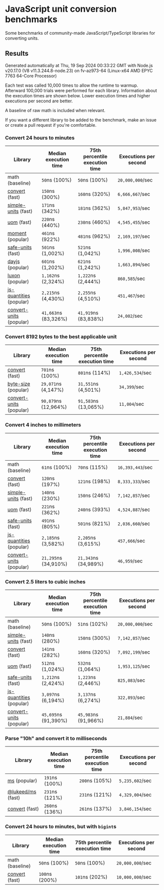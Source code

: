 # JavaScript unit conversion benchmarks

Some benchmarks of community-made JavaScript/TypeScript libraries for converting units.

## Results

<!-- beginblock(results) -->

Generated automatically at Thu, 19 Sep 2024 00:33:22 GMT with Node.js v20.17.0 (V8 v11.3.244.8-node.23) on fv-az973-64 (Linux-x64 AMD EPYC 7763 64-Core Processor)

Each test was called 10,000 times to allow the runtime to warmup.
Afterward 100,000 trials were performed for each library.
Information about the execution times are shown below.
Lower execution times and higher executions per second are better.

A baseline of raw math is included when relevant.

If you want a different library to be added to the benchmark, make an issue or create a pull request if you're comfortable.

### Convert 24 hours to minutes

| Library                                                            | Median execution time | 75th percentile execution time | Executions per second |
| ------------------------------------------------------------------ | --------------------- | ------------------------------ | --------------------- |
| math (baseline)                                                    | `50`ns (100%)         | `50`ns (100%)                  | `20,000,000`/sec      |
| [convert](https://npmjs.com/package/convert) (fast)                | `150`ns (300%)        | `160`ns (320%)                 | `6,666,667`/sec       |
| [simple-units](https://npmjs.com/package/simple-units) (fast)      | `171`ns (342%)        | `181`ns (362%)                 | `5,847,953`/sec       |
| [uom](https://npmjs.com/package/uom) (fast)                        | `220`ns (440%)        | `230`ns (460%)                 | `4,545,455`/sec       |
| [moment](https://npmjs.com/package/moment) (popular)               | `461`ns (922%)        | `481`ns (962%)                 | `2,169,197`/sec       |
| [safe-units](https://npmjs.com/package/safe-units) (fast)          | `501`ns (1,002%)      | `521`ns (1,042%)               | `1,996,008`/sec       |
| [dayjs](https://npmjs.com/package/dayjs) (popular)                 | `601`ns (1,202%)      | `621`ns (1,242%)               | `1,663,894`/sec       |
| [luxon](https://npmjs.com/package/luxon) (popular)                 | `1,162`ns (2,324%)    | `1,222`ns (2,444%)             | `860,585`/sec         |
| [js-quantities](https://npmjs.com/package/js-quantities) (popular) | `2,215`ns (4,430%)    | `2,255`ns (4,510%)             | `451,467`/sec         |
| [convert-units](https://npmjs.com/package/convert-units) (popular) | `41,663`ns (83,326%)  | `41,919`ns (83,838%)           | `24,002`/sec          |

### Convert 8192 bytes to the best applicable unit

| Library                                                            | Median execution time | 75th percentile execution time | Executions per second |
| ------------------------------------------------------------------ | --------------------- | ------------------------------ | --------------------- |
| [convert](https://npmjs.com/package/convert) (fast)                | `701`ns (100%)        | `801`ns (114%)                 | `1,426,534`/sec       |
| [byte-size](https://npmjs.com/package/byte-size) (popular)         | `29,071`ns (4,147%)   | `31,551`ns (4,501%)            | `34,399`/sec          |
| [convert-units](https://npmjs.com/package/convert-units) (popular) | `90,879`ns (12,964%)  | `91,583`ns (13,065%)           | `11,004`/sec          |

### Convert 4 inches to millimeters

| Library                                                            | Median execution time | 75th percentile execution time | Executions per second |
| ------------------------------------------------------------------ | --------------------- | ------------------------------ | --------------------- |
| math (baseline)                                                    | `61`ns (100%)         | `70`ns (115%)                  | `16,393,443`/sec      |
| [convert](https://npmjs.com/package/convert) (fast)                | `120`ns (197%)        | `121`ns (198%)                 | `8,333,333`/sec       |
| [simple-units](https://npmjs.com/package/simple-units) (fast)      | `140`ns (230%)        | `150`ns (246%)                 | `7,142,857`/sec       |
| [uom](https://npmjs.com/package/uom) (fast)                        | `221`ns (362%)        | `240`ns (393%)                 | `4,524,887`/sec       |
| [safe-units](https://npmjs.com/package/safe-units) (fast)          | `491`ns (805%)        | `501`ns (821%)                 | `2,036,660`/sec       |
| [js-quantities](https://npmjs.com/package/js-quantities) (popular) | `2,185`ns (3,582%)    | `2,205`ns (3,615%)             | `457,666`/sec         |
| [convert-units](https://npmjs.com/package/convert-units) (popular) | `21,295`ns (34,910%)  | `21,343`ns (34,989%)           | `46,959`/sec          |

### Convert 2.5 liters to cubic inches

| Library                                                            | Median execution time | 75th percentile execution time | Executions per second |
| ------------------------------------------------------------------ | --------------------- | ------------------------------ | --------------------- |
| math (baseline)                                                    | `50`ns (100%)         | `51`ns (102%)                  | `20,000,000`/sec      |
| [simple-units](https://npmjs.com/package/simple-units) (fast)      | `140`ns (280%)        | `150`ns (300%)                 | `7,142,857`/sec       |
| [convert](https://npmjs.com/package/convert) (fast)                | `141`ns (282%)        | `160`ns (320%)                 | `7,092,199`/sec       |
| [uom](https://npmjs.com/package/uom) (fast)                        | `512`ns (1,024%)      | `532`ns (1,064%)               | `1,953,125`/sec       |
| [safe-units](https://npmjs.com/package/safe-units) (fast)          | `1,212`ns (2,424%)    | `1,223`ns (2,446%)             | `825,083`/sec         |
| [js-quantities](https://npmjs.com/package/js-quantities) (popular) | `3,097`ns (6,194%)    | `3,137`ns (6,274%)             | `322,893`/sec         |
| [convert-units](https://npmjs.com/package/convert-units) (popular) | `45,695`ns (91,390%)  | `45,983`ns (91,966%)           | `21,884`/sec          |

### Parse "10h" and convert it to milliseconds

| Library                                                   | Median execution time | 75th percentile execution time | Executions per second |
| --------------------------------------------------------- | --------------------- | ------------------------------ | --------------------- |
| [ms](https://npmjs.com/package/ms) (popular)              | `191`ns (100%)        | `200`ns (105%)                 | `5,235,602`/sec       |
| [@lukeed/ms](https://npmjs.com/package/@lukeed/ms) (fast) | `231`ns (121%)        | `231`ns (121%)                 | `4,329,004`/sec       |
| [convert](https://npmjs.com/package/convert) (fast)       | `260`ns (136%)        | `261`ns (137%)                 | `3,846,154`/sec       |

### Convert 24 hours to minutes, but with `bigint`s

| Library                                             | Median execution time | 75th percentile execution time | Executions per second |
| --------------------------------------------------- | --------------------- | ------------------------------ | --------------------- |
| math (baseline)                                     | `50`ns (100%)         | `50`ns (100%)                  | `20,000,000`/sec      |
| [convert](https://npmjs.com/package/convert) (fast) | `100`ns (200%)        | `101`ns (202%)                 | `10,000,000`/sec      |

<!-- endblock(results) -->
